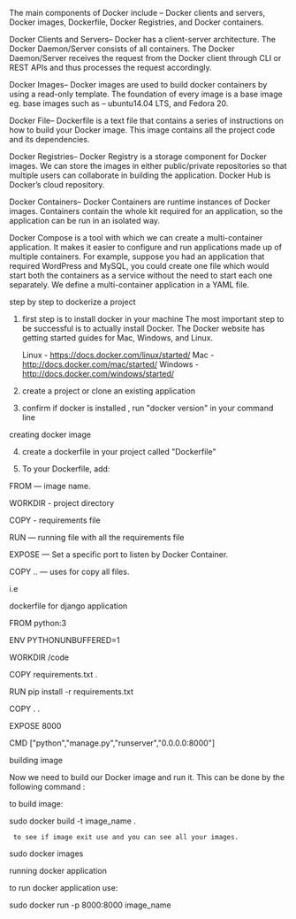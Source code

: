 <!-- Components of Docker -->

The main components of Docker include – Docker clients and servers, Docker images, Dockerfile, Docker Registries, and Docker containers.

Docker Clients and Servers– Docker has a client-server architecture. The Docker Daemon/Server consists of all containers. The Docker Daemon/Server receives the request from the Docker client through CLI or REST APIs and thus processes the request accordingly.



Docker Images– Docker images are used to build docker containers by using a read-only template. The foundation of every image is a base image eg. base images such as – ubuntu14.04 LTS, and Fedora 20. 

Docker File– Dockerfile is a text file that contains a series of instructions on how to build your Docker image. This image contains all the project code and its dependencies. 

Docker Registries– Docker Registry is a storage component for Docker images. We can store the images in either public/private repositories so that multiple users can collaborate in building the application. Docker Hub is Docker’s cloud repository. 

Docker Containers– Docker Containers are runtime instances of Docker images. Containers contain the whole kit required for an application, so the application can be run in an isolated way.


Docker Compose is a tool with which we can create a multi-container application. It makes it easier to configure and 
run applications made up of multiple containers. For example, suppose you had an application that required WordPress and MySQL, you could create one file which would start both the containers as a service without the need to start each one separately. We define a multi-container application in a YAML file.



step by step to dockerize a project


1. first step is to install docker in your machine
The most important step to be successful is to actually install Docker. The Docker website has getting started guides for Mac, Windows, and Linux.

    Linux - https://docs.docker.com/linux/started/
    Mac - http://docs.docker.com/mac/started/
    Windows - http://docs.docker.com/windows/started/



2. create a project or clone an existing application


3. confirm if docker is installed , run "docker version" in your command line



 creating docker image

4. create a dockerfile in your project called "Dockerfile"

5. To your Dockerfile, add:

FROM — image name.

WORKDIR - project directory

COPY - requirements file

RUN — running file with all the requirements file

EXPOSE — Set a specific port to listen by Docker Container.

COPY .. — uses for copy all files.



 i.e 

dockerfile for django application

FROM python:3

ENV PYTHONUNBUFFERED=1

WORKDIR /code

COPY requirements.txt .

RUN pip install -r requirements.txt

COPY . .

EXPOSE 8000

CMD ["python","manage.py","runserver","0.0.0.0:8000"]


building image

Now we need to build our Docker image and run it. This can be done by the following command :

to build image:

sudo docker build -t image_name .


     to see if image exit use and you can see all your images.

sudo docker images


running docker application

to run docker application use:

sudo docker run -p 8000:8000 image_name





